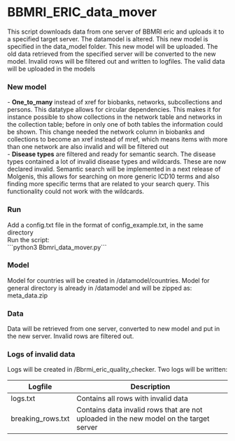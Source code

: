 # BBMRI_ERIC_data_mover

This script downloads data from one server of BBMRI eric and uploads it to a specified target server. The datamodel is altered.
This new model is specified in the data_model folder. This new model will be uploaded.
The old data retrieved from the specified server will be converted to the new model.
Invalid rows will be filtered out and written to logfiles. The valid data will be uploaded in the models<br/>

<h3>New model</h3>
 - <b>One_to_many</b> instead of xref for biobanks, networks, subcollections and persons. This datatype allows for circular dependencies.
 This makes it for instance possible to show collections in the network table and networks in the collection table; before in only one
 of both tables the information could be shown. This change needed the network column in biobanks and collections to become an xref instead of
 mref, which means items with more than one network are also invalid and will be filtered out<br/>
 - <b>Disease types</b> are filtered and ready for semantic search. The disease types contained a lot of invalid disease types and wildcards.
 These are now declared invalid. Semantic search will be implemented in a next release of Molgenis, this allows for searching on more generic
 ICD10 terms and also finding more specific terms that are related to your search query. This functionality could not work with the wildcards.

<h3>Run</h3>
Add a config.txt file in the format of config_example.txt, in the same directory<br/>
Run the script:<br/>
```python3 Bbmri_data_mover.py```

<h3>Model</h3>
Model for countries will be created in /datamodel/countries.
Model for general directory is already in /datamodel and will be zipped as: meta_data.zip

<h3>Data</h3>
Data will be retrieved from one server, converted to new model and put in the new server. Invalid rows are filtered out.

<h3>Logs of invalid data</h3>
Logs will be created in /Bbrmi_eric_quality_checker. Two logs will be written:

| Logfile           | Description                                                                                 |
|-------------------|---------------------------------------------------------------------------------------------|
| logs.txt          | Contains all rows with invalid data                                                         |
| breaking_rows.txt | Contains data invalid rows that are not uploaded in the new model on the target server      |